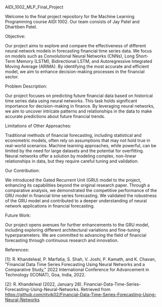 AIDI_1002_MLP_Final_Project

Welcome to the final project repository for the Machine Learning Programming course AIDI 1002. Our team consists of Jay Patel and Dhartiben Patel.

Objective:

Our project aims to explore and compare the effectiveness of different neural network models in forecasting financial time series data. We focus on models such as Convolutional Neural Networks (CNNs), Long Short-Term Memory (LSTM), Bidirectional LSTM, and Autoregressive Integrated Moving Average (ARIMA). By identifying the most accurate and efficient model, we aim to enhance decision-making processes in the financial sector.

Problem Description:

Our project focuses on predicting future financial data based on historical time series data using neural networks. This task holds significant importance for decision-making in finance. By leveraging neural networks, we aim to uncover intricate patterns and relationships in the data to make accurate predictions about future financial trends.

Limitations of Other Approaches:

Traditional methods of financial forecasting, including statistical and econometric models, often rely on assumptions that may not hold true in real-world scenarios. Machine learning approaches, while powerful, can be limited by the need for large datasets and the potential for overfitting. Neural networks offer a solution by modeling complex, non-linear relationships in data, but they require careful tuning and validation.

Our Contribution:

We introduced the Gated Recurrent Unit (GRU) model to the project, enhancing its capabilities beyond the original research paper. Through a comparative analysis, we demonstrated the competitive performance of the GRU model in financial time series forecasting. We validated the robustness of the GRU model and contributed to a deeper understanding of neural network applications in financial forecasting.

Future Work:

Our project opens avenues for further enhancements to the GRU model, including exploring different architectural variations and fine-tuning hyperparameters. We are committed to advancing the field of financial forecasting through continuous research and innovation.

References:

[1]: R. Khandelwal, P. Marfatia, S. Shah, V. Joshi, P. Kamath, and K. Chavan, "Financial Data Time Series Forecasting Using Neural Networks and a Comparative Study," 2022 International Conference for Advancement in Technology (ICONAT), Goa, India, 2022.

[2]: R. Khandelwal (2022, January 28). Financial-Data-Time-Series-Forecasting-Using-Neural-Networks. Retrieved from https://github.com/ritvik02/Financial-Data-Time-Series-Forecasting-Using-Neural-Networks
